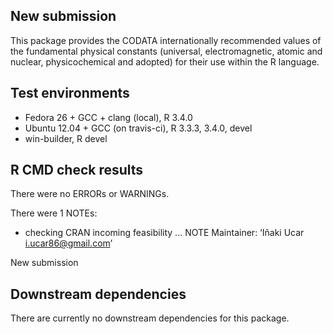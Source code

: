 ## New submission

This package provides the CODATA internationally recommended values of the fundamental physical constants (universal, electromagnetic, atomic and nuclear, physicochemical and adopted) for their use within the R language.

## Test environments

* Fedora 26 + GCC + clang (local), R 3.4.0
* Ubuntu 12.04 + GCC (on travis-ci), R 3.3.3, 3.4.0, devel
* win-builder, R devel

## R CMD check results

There were no ERRORs or WARNINGs.

There were 1 NOTEs:

* checking CRAN incoming feasibility ... NOTE
Maintainer: ‘Iñaki Ucar <i.ucar86@gmail.com>’

New submission

## Downstream dependencies

There are currently no downstream dependencies for this package.
